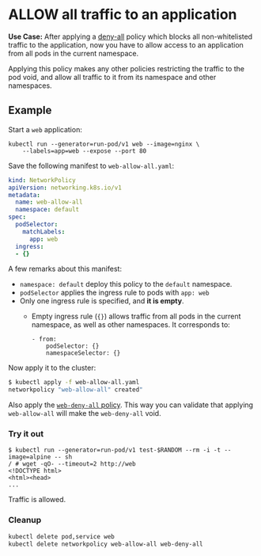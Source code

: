 # ALLOW all traffic to an application

**Use Case:** After applying a
[deny-all](01-deny-all-traffic-to-an-application.md) policy which blocks all
non-whitelisted traffic to the application, now you have to allow access to an
application from all pods in the current namespace.

Applying this policy makes any other policies restricting the traffic to the pod
void, and allow all traffic to it from its namespace and other namespaces.

## Example

Start a `web` application:

    kubectl run --generator=run-pod/v1 web --image=nginx \
        --labels=app=web --expose --port 80

Save the following manifest to `web-allow-all.yaml`:

```yaml
kind: NetworkPolicy
apiVersion: networking.k8s.io/v1
metadata:
  name: web-allow-all
  namespace: default
spec:
  podSelector:
    matchLabels:
      app: web
  ingress:
  - {}
```

A few remarks about this manifest:

- `namespace: default` deploy this policy to the `default` namespace.
- `podSelector` applies the ingress rule to pods with `app: web`
- Only one ingress rule is specified, and **it is empty**.
  - Empty ingress rule (`{}`) allows traffic from all pods in the current
    namespace, as well as other namespaces. It corresponds to:

        - from:
            podSelector: {}
            namespaceSelector: {}

Now apply it to the cluster:

```sh
$ kubectl apply -f web-allow-all.yaml
networkpolicy "web-allow-all" created"
```

Also apply the [`web-deny-all`
policy](01-deny-all-traffic-to-an-application.md). This way you can validate
that applying `web-allow-all` will make the `web-deny-all` void.

### Try it out

    $ kubectl run --generator=run-pod/v1 test-$RANDOM --rm -i -t --image=alpine -- sh
    / # wget -qO- --timeout=2 http://web
    <!DOCTYPE html>
    <html><head>
    ...

Traffic is allowed.

### Cleanup

```sh
kubectl delete pod,service web
kubectl delete networkpolicy web-allow-all web-deny-all
```
